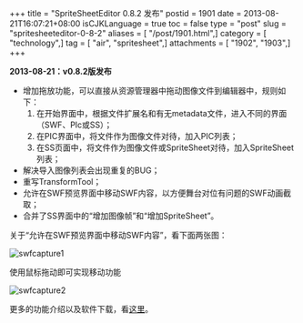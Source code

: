 +++
title = "SpriteSheetEditor 0.8.2 发布"
postid = 1901
date = 2013-08-21T16:07:21+08:00
isCJKLanguage = true
toc = false
type = "post"
slug = "spritesheeteditor-0-8-2"
aliases = [ "/post/1901.html",]
category = [ "technology",]
tag = [ "air", "spritesheet",]
attachments = [ "1902", "1903",]
+++


**2013-08-21：v0.8.2版发布**

-   增加拖放功能，可以直接从资源管理器中拖动图像文件到编辑器中，规则如下：
    1.  在开始界面中，根据文件扩展名和有无metadata文件，进入不同的界面（SWF、PIc或SS）；
    2.  在PIC界面中，将文件作为图像文件对待，加入PIC列表；
    3.  在SS页面中，将文件作为图像文件或SpriteSheet对待，加入SpriteSheet列表；
-   解决导入图像列表会出现重复的BUG；
-   重写TransformTool；
-   允许在SWF预览界面中移动SWF内容，以方便舞台对位有问题的SWF动画截取；
-   合并了SS界面中的“增加图像帧”和“增加SpriteSheet”。

关于“允许在SWF预览界面中移动SWF内容”，看下面两张图：<!--more-->

![swfcapture1](/uploads/2013/08/swf_capture1.png)

使用鼠标拖动即可实现移动功能

![swfcapture2](/uploads/2013/08/swf_capture2.png)

更多的功能介绍以及软件下载，看[这里](https://blog.zengrong.net/spritesheeteditor/)。

